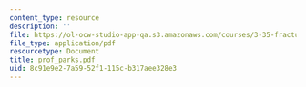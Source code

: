 ```yaml
---
content_type: resource
description: ''
file: https://ol-ocw-studio-app-qa.s3.amazonaws.com/courses/3-35-fracture-and-fatigue-fall-2003/8c91e9e27a5952f1115cb317aee328e3_prof_parks.pdf
file_type: application/pdf
resourcetype: Document
title: prof_parks.pdf
uid: 8c91e9e2-7a59-52f1-115c-b317aee328e3
---
```

